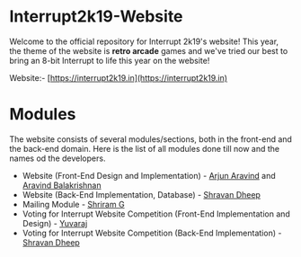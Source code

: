 # Interrupt2k19-Website
Welcome to the official repository for Interrupt 2k19's website!
This year, the theme of the website is **retro arcade** games and we've tried our best to bring an 8-bit Interrupt to life this year on the website!

Website:- [https://interrupt2k19.in](https://interrupt2k19.in)

# Modules
The website consists of several modules/sections, both in the front-end and the back-end domain. Here is the list of all modules done till now and the names od the developers.

* Website (Front-End Design and Implementation) - [Arjun Aravind](http://arjunaravind.in) and [Aravind Balakrishnan](http://aravindbalakrishnan.in)
* Website (Back-End Implementation, Database) - [Shravan Dheep](https://github.com/Shravandheep4)
* Mailing Module - [Shriram G](https://github.com/SHRIRAM0509)
* Voting for Interrupt Website Competition (Front-End Implementation and Design) - [Yuvaraj](https://github.com/jyuvaraj03)
* Voting for Interrupt Website Competition (Back-End Implementation) - [Shravan Dheep](https://github.com/Shravandheep4)
